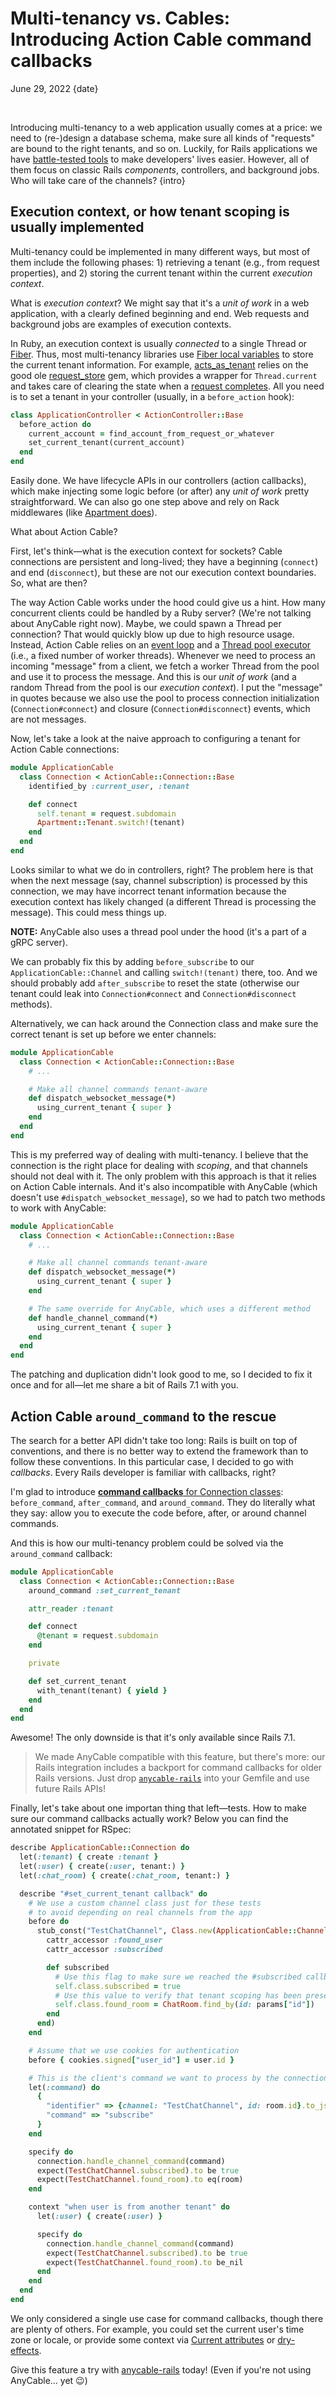# Multi-tenancy vs. Cables:<br>Introducing Action Cable command callbacks

June 29, 2022
{date}

<br/>

Introducing multi-tenancy to a web application usually comes at a price: we need to (re-)design a database schema, make sure all kinds of "requests" are bound to the right tenants, and so on. Luckily, for Rails applications we have [battle-tested tools][ruby-toolbox-multitenancy] to make developers' lives easier. However, all of them focus on classic Rails _components_, controllers, and background jobs. Who will take care of the channels?
{intro}

<div class="divider"></div>

## Execution context, or how tenant scoping is usually implemented

Multi-tenancy could be implemented in many different ways, but most of them include the following phases: 1) retrieving a tenant (e.g., from request properties), and 2) storing the current tenant within the current _execution context_.

What is _execution context_? We might say that it's a _unit of work_ in a web application, with a clearly defined beginning and end. Web requests and background jobs are examples of execution contexts.

In Ruby, an execution context is usually _connected_ to a single Thread or [Fiber][]. Thus, most multi-tenancy libraries use [Fiber local variables][fiber-locals] to store the current tenant information. For example, [acts_as_tenant][] relies on the good ole [request_store][] gem, which provides a wrapper for `Thread.current` and takes care of clearing the state when a [request completes](https://github.com/steveklabnik/request_store/blob/f79bd375e88f434428b876dbb5c8a51b569712aa/lib/request_store/middleware.rb#L29-L33). All you need is to set a tenant in your controller (usually, in a `before_action` hook):

```ruby
class ApplicationController < ActionController::Base
  before_action do
    current_account = find_account_from_request_or_whatever
    set_current_tenant(current_account)
  end
end
```

Easily done. We have lifecycle APIs in our controllers (action callbacks), which make injecting some logic before (or after) any _unit of work_ pretty straightforward. We can also go one step above and rely on Rack middlewares (like [Apartment does](https://github.com/influitive/apartment/blob/f266f73e58835f94e4ec7c16f28443fe5eada1ac/lib/apartment/elevators/generic.rb#L15)).

What about Action Cable?

First, let's think—what is the execution context for sockets? Cable connections are persistent and long-lived; they have a beginning (`connect`) and end (`disconnect`), but these are not our execution context boundaries. So, what are then?

The way Action Cable works under the hood could give us a hint. How many concurrent clients could be handled by a Ruby server? (We're not talking about AnyCable right now). Maybe, we could spawn a Thread per connection? That would quickly blow up due to high resource usage. Instead, Action Cable relies on an [event loop][ac-event-loop] and a [Thread pool executor][ac-thread-pool] (i.e., a fixed number of worker threads). Whenever we need to process an incoming "message" from a client, we fetch a worker Thread from the pool and use it to process the message. And this is our _unit of work_ (and a random Thread from the pool is our _execution context_). I put the "message" in quotes because we also use the pool to process connection initialization (`Connection#connect`) and closure (`Connection#disconnect`) events, which are not messages.

Now, let's take a look at the naive approach to configuring a tenant for Action Cable connections:

```ruby
module ApplicationCable
  class Connection < ActionCable::Connection::Base
    identified_by :current_user, :tenant

    def connect
      self.tenant = request.subdomain
      Apartment::Tenant.switch!(tenant)
    end
  end
end
```

Looks similar to what we do in controllers, right? The problem here is that when the next message (say, channel subscription) is processed by this connection, we may have incorrect tenant information because the execution context has likely changed (a different Thread is processing the message). This could mess things up.

**NOTE:** AnyCable also uses a thread pool under the hood (it's a part of a gRPC server).

We can probably fix this by adding `before_subscribe` to our `ApplicationCable::Channel` and calling `switch!(tenant)` there, too. And we should probably add `after_subscribe` to reset the state (otherwise our tenant could leak into `Connection#connect` and `Connection#disconnect` methods).

Alternatively, we can hack around the Connection class and make sure the correct tenant is set up before we enter channels:

```ruby
module ApplicationCable
  class Connection < ActionCable::Connection::Base
    # ...

    # Make all channel commands tenant-aware
    def dispatch_websocket_message(*)
      using_current_tenant { super }
    end
  end
end
```

This is my preferred way of dealing with multi-tenancy. I believe that the connection is the right place for dealing with _scoping_, and that channels should not deal with it. The only problem with this approach is that it relies on Action Cable internals. And it's also incompatible with AnyCable (which doesn't use `#dispatch_websocket_message`), so we had to patch two methods to work with AnyCable:

```ruby
module ApplicationCable
  class Connection < ActionCable::Connection::Base
    # ...

    # Make all channel commands tenant-aware
    def dispatch_websocket_message(*)
      using_current_tenant { super }
    end

    # The same override for AnyCable, which uses a different method
    def handle_channel_command(*)
      using_current_tenant { super }
    end
  end
end
```

The patching and duplication didn't look good to me, so I decided to fix it once and for all—let me share a bit of Rails 7.1 with you.

## Action Cable `around_command` to the rescue

The search for a better API didn't take too long: Rails is built on top of conventions, and there is no better way to extend the framework than to follow these conventions. In this particular case, I decided to go with _callbacks_. Every Rails developer is familiar with callbacks, right?

I'm glad to introduce [**command callbacks** for Connection classes][rails-pr]: `before_command`, `after_command`, and `around_command`. They do literally what they say: allow you to execute the code before, after, or around channel commands.

And this is how our multi-tenancy problem could be solved via the `around_command` callback:

```ruby
module ApplicationCable
  class Connection < ActionCable::Connection::Base
    around_command :set_current_tenant

    attr_reader :tenant

    def connect
      @tenant = request.subdomain
    end

    private

    def set_current_tenant
      with_tenant(tenant) { yield }
    end
  end
end
```

Awesome! The only downside is that it's only available since Rails 7.1.

> We made AnyCable compatible with this feature, but there's more: our Rails integration includes a backport for command callbacks for older Rails versions. Just drop [`anycable-rails`][anycable-rails] into your Gemfile and use future Rails APIs!

Finally, let's take about one importan thing that left—tests. How to make sure our command callbacks actually work? Below you can find the annotated snippet for RSpec:

```ruby
describe ApplicationCable::Connection do
  let(:tenant) { create :tenant }
  let(:user) { create(:user, tenant:) }
  let(:chat_room) { create(:chat_room, tenant:) }

  describe "#set_current_tenant callback" do
    # We use a custom channel class just for these tests
    # to avoid depending on real channels from the app
    before do
      stub_const("TestChatChannel", Class.new(ApplicationCable::Channel) do
        cattr_accessor :found_user
        cattr_accessor :subscribed

        def subscribed
          # Use this flag to make sure we reached the #subscribed callback
          self.class.subscribed = true
          # Use this value to verify that tenant scoping has been preserved
          self.class.found_room = ChatRoom.find_by(id: params["id"])
        end
      end)
    end

    # Assume that we use cookies for authentication
    before { cookies.signed["user_id"] = user.id }

    # This is the client's command we want to process by the connection
    let(:command) do
      {
        "identifier" => {channel: "TestChatChannel", id: room.id}.to_json,
        "command" => "subscribe"
      }
    end

    specify do
      connection.handle_channel_command(command)
      expect(TestChatChannel.subscribed).to be true
      expect(TestChatChannel.found_room).to eq(room)
    end

    context "when user is from another tenant" do
      let(:user) { create(:user) }

      specify do
        connection.handle_channel_command(command)
        expect(TestChatChannel.subscribed).to be true
        expect(TestChatChannel.found_room).to be_nil
      end
    end
  end
end
```

<div class="divider"></div>

We only considered a single use case for command callbacks, though there are plenty of others. For example, you could set the current user's time zone or locale, or provide some context via [Current attributes][current] or [dry-effects][].

Give this feature a try with [anycable-rails][] today! (Even if you're not using AnyCable... yet 😉)

[ruby-toolbox-multitenancy]: https://www.ruby-toolbox.com/categories/Multitenancy
[rails-pr]: https://github.com/rails/rails/pull/44696
[current]: https://edgeapi.rubyonrails.org/classes/ActiveSupport/CurrentAttributes.html
[dry-effects]: https://dry-rb.org/gems/dry-effects/
[anycable-rails]: https://github.com/anycable/anycable-rails
[Fiber]: https://rubyapi.org/3.1/o/fiber
[fiber-locals]: https://rubyapi.org/3.1/o/thread#method-i-5B-5D
[request_store]: https://github.com/steveklabnik/request_store
[acts_as_tenant]: https://github.com/ErwinM/acts_as_tenant
[ac-event-loop]: https://github.com/rails/rails/blob/1003e974ed9cdae6a057a1857374bceb09b34a7b/actioncable/lib/action_cable/connection/stream_event_loop.rb#L7
[ac-thread-pool]: https://github.com/rails/rails/blob/1003e974ed9cdae6a057a1857374bceb09b34a7b/actioncable/lib/action_cable/server/worker.rb#L10
